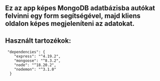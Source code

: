 ## Ez az app képes MongoDB adatbázisba autókat felvinni egy form segítségével, majd kliens oldalon képes megjeleníteni az  adatokat.

## Használt tartozékok:
     "dependencies": {
        "express": "^4.19.2",
        "mongoose": "^8.3.2",
        "node": "^18.20.2",
        "nodemon": "^3.1.0"
      }


      